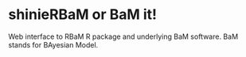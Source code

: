 # shinieRBaM or BaM it!
Web interface to RBaM R package and underlying BaM software.
BaM stands for BAyesian Model.
